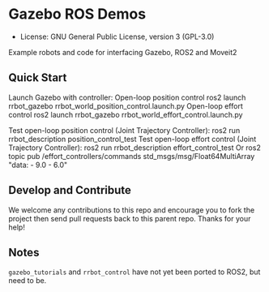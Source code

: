 # Gazebo ROS Demos

* License: GNU General Public License, version 3 (GPL-3.0)

Example robots and code for interfacing Gazebo, ROS2 and Moveit2

## Quick Start

Launch Gazebo with controller:
Open-loop position control
    ros2 launch rrbot_gazebo rrbot_world_position_control.launch.py 
Open-loop effort control
    ros2 launch rrbot_gazebo rrbot_world_effort_control.launch.py 

Test open-loop position control (Joint Trajectory Controller):
    ros2 run rrbot_description position_control_test 
Test open-loop effort control (Joint Trajectory Controller):
    ros2 run rrbot_description effort_control_test 
    Or
    ros2 topic pub /effort_controllers/commands std_msgs/msg/Float64MultiArray "data:
    - 9.0
    - 6.0"

## Develop and Contribute

We welcome any contributions to this repo and encourage you to fork the project then send pull requests back to this parent repo. Thanks for your help!


## Notes

`gazebo_tutorials` and `rrbot_control` have not yet been ported to ROS2, but need to be.
